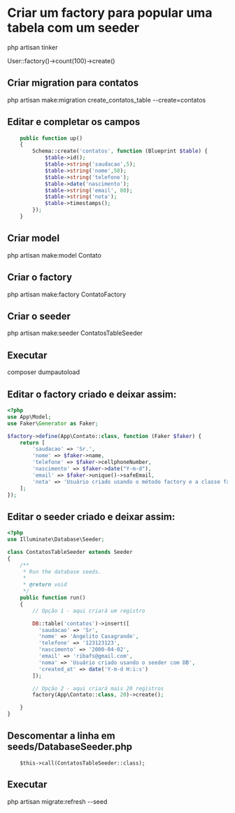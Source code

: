 # Criar um factory para popular uma tabela com um seeder

php artisan tinker

User::factory()->count(100)->create()

## Criar migration para contatos

php artisan make:migration create_contatos_table --create=contatos

## Editar e completar os campos
```php
    public function up()
    {
        Schema::create('contatos', function (Blueprint $table) {
            $table->id();
            $table->string('saudacao',5);
            $table->string('nome',50);
            $table->string('telefone');
            $table->date('nascimento');
            $table->string('email', 80);
            $table->string('nota');
            $table->timestamps();
        });
    }
```
## Criar model

php artisan make:model Contato

## Criar o factory

php artisan make:factory ContatoFactory

## Criar o seeder

php artisan make:seeder ContatosTableSeeder

## Executar

composer dumpautoload

## Editar o factory criado e deixar assim:
```php
<?php
use App\Model;
use Faker\Generator as Faker;

$factory->define(App\Contato::class, function (Faker $faker) {
    return [
        'saudacao' => 'Sr.',
        'nome' => $faker->name,
        'telefone' => $faker->cellphoneNumber,
        'nascimento' => $faker->date("Y-m-d"),
        'email' => $faker->unique()->safeEmail,
        'nota' => 'Usuário criado usando o método factory e a classe faker'
    ];
});
```

## Editar o seeder criado e deixar assim:
```php
<?php
use Illuminate\Database\Seeder;

class ContatosTableSeeder extends Seeder
{
    /**
     * Run the database seeds.
     *
     * @return void
     */
    public function run()
    {
        // Opção 1 - aqui criará um registro

        DB::table('contatos')->insert([
          'saudacao' => 'Sr',
          'nome' => 'Angelito Casagrande',
          'telefone' => '123123123',
          'nascimento' => '2000-04-02',
          'email' => 'ribafs@gmail.com',
          'noma' => 'Usuário criado usando o seeder com DB',
          'created_at' => date('Y-m-d H:i:s')
        ]);

        // Opção 2 - aqui criará mais 20 registros
        factory(App\Contato::class, 20)->create();

    }
}
```
## Descomentar a linha em seeds/DatabaseSeeder.php

        $this->call(ContatosTableSeeder::class);

## Executar

php artisan migrate:refresh --seed

